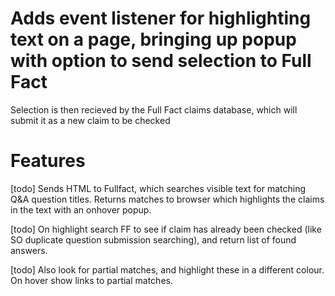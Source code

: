 Adds event listener for highlighting text on a page, bringing up popup with option to send selection to Full Fact
==================================================================================================================

Selection is then recieved by the Full Fact claims database, which will submit it as a new claim to be checked

Features
=========

[todo] Sends HTML to Fullfact, which searches visible text for matching Q&A question titles. Returns matches to browser which highlights the claims in the text with an onhover popup.

[todo] On highlight search FF to see if claim has already been checked (like SO duplicate question submission searching), and return list of found answers.

[todo] Also look for partial matches, and highlight these in a different colour. On hover show links to partial matches.

